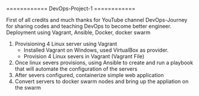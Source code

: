 ============ DevOps-Project-1 ============

First of all credits and much thanks for YouTube channel DevOps-Journey for sharing codes and teaching DevOps to become better engineer.
Deployment using Vagrant, Ansible, Docker, docker swarm
1. Provisioning 4 Linux server using Vagrant
   - Installed Vagrant on Windows, used VirtualBox as provider.
   - Provision 4 Linux severs in Vagrant (Vagrant File)
3. Once linux severs provisions, using Ansible to create and run a playbook that will automate the configuration of the servers
4. After severs configured, containerize  simple web application
5. Convert servers to docker swarm nodes and bring up the appliation on the swarm


